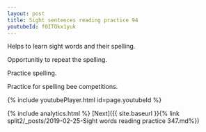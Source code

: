 ```yaml
---
layout: post
title: Sight sentences reading practice 94
youtubeId: f0ITOkx1yuk
---
```

 
 
Helps to learn sight words and their spelling.

Opportunitiy to repeat the spelling. 

Practice spelling. 
 
Practice for spelling bee competitions. 
 
{% include youtubePlayer.html id=page.youtubeId %}
 
 
{% include analytics.html %} 
[Next]({{ site.baseurl }}{% link  split2/_posts/2019-02-25-Sight words reading practice 347.md%})
 
